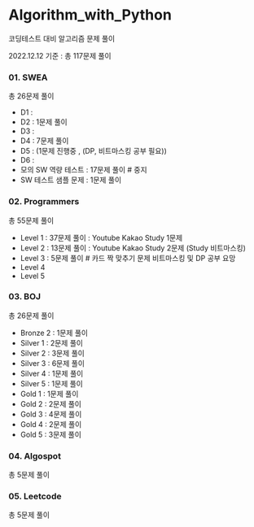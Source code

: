 # Algorithm_with_Python

코딩테스트 대비 알고리즘 문제 풀이

2022.12.12 기준 :  총 117문제 풀이



### 01. SWEA

총 26문제 풀이

- D1 :
- D2 : 1문제 풀이
- D3 :
- D4 : 7문제 풀이 
- D5 : (1문제 진행중 , (DP, 비트마스킹 공부 필요))
- D6 :
- 모의 SW 역량 테스트 : 17문제 풀이    # 중지
- SW 테스트 샘플 문제 : 1문제 풀이



### 02. Programmers

총 55문제 풀이

- Level 1  :  37문제 풀이      : Youtube Kakao Study 1문제
- Level 2  :  13문제 풀이      : Youtube Kakao Study 2문제 (Study 비트마스킹)
- Level 3  :  5문제 풀이 # 카드 짝 맞추기 문제 비트마스킹 및 DP 공부 요망 
- Level 4
- Level 5



### 03. BOJ

총 26문제 풀이

- Bronze 2 : 1문제 풀이
- Silver 1 : 2문제 풀이
- Silver 2 : 3문제 풀이
- Silver 3 : 6문제 풀이
- Silver 4 : 1문제 풀이
- Silver 5 : 1문제 풀이
- Gold 1 : 1문제 풀이
- Gold 2 : 2문제 풀이
- Gold 3 : 4문제 풀이
- Gold 4 : 2문제 풀이
- Gold 5 : 3문제 풀이



### 04. Algospot

총 5문제 풀이



### 05. Leetcode

총 5문제 풀이